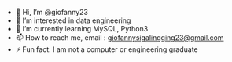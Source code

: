 - 👋 Hi, I’m @giofanny23
- 👀 I’m interested in data engineering
- 🌱 I’m currently learning MySQL, Python3
- 📫 How to reach me, email : giofannysigalingging23@gmail.com
- ⚡ Fun fact: I am not a computer or engineering graduate
